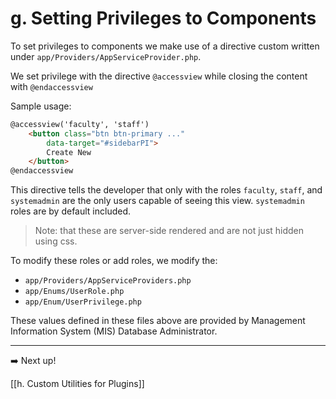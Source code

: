 # g. Setting Privileges to Components

To set privileges to components we make use of a directive custom written under `app/Providers/AppServiceProvider.php`.

We set privilege with the directive `@accessview` while closing the content with `@endaccessview`

Sample usage:

```html
@accessview('faculty', 'staff')
	<button class="btn btn-primary ..."
		data-target="#sidebarPI">
		Create New
	</button>
@endaccessview
```

This directive tells the developer that only with the roles `faculty`, `staff`, and `systemadmin` are the only users capable of seeing this view. `systemadmin` roles are by default included.

> Note: that these are server-side rendered and are not just hidden using css.

To modify these roles or add roles, we modify the: 

- `app/Providers/AppServiceProviders.php`
- `app/Enums/UserRole.php`
- `app/Enum/UserPrivilege.php`

These values defined in these files above are provided by Management Information System (MIS) Database Administrator.

---

➡️ Next up!

[[h. Custom Utilities for Plugins]]